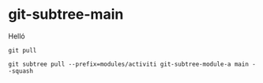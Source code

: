 # git-subtree-main


Helló

```
git pull

git subtree pull --prefix=modules/activiti git-subtree-module-a main --squash
```